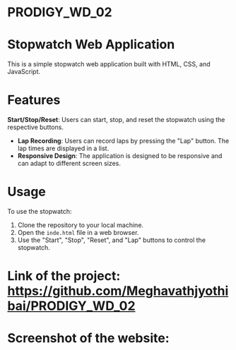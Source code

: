 # PRODIGY_WD_02

# Stopwatch Web Application

This is a simple stopwatch web application built with HTML, CSS, and JavaScript.

# Features
**Start/Stop/Reset**: Users can start, stop, and reset the stopwatch using the respective buttons.
- **Lap Recording**: Users can record laps by pressing the "Lap" button. The lap times are displayed in a list.
- **Responsive Design**: The application is designed to be responsive and can adapt to different screen sizes.

# Usage

To use the stopwatch:

1. Clone the repository to your local machine.
2. Open the `inde.html` file in a web browser.
3. Use the "Start", "Stop", "Reset", and "Lap" buttons to control the stopwatch.

# Link of the project: https://github.com/Meghavathjyothibai/PRODIGY_WD_02

# Screenshot of the website:


